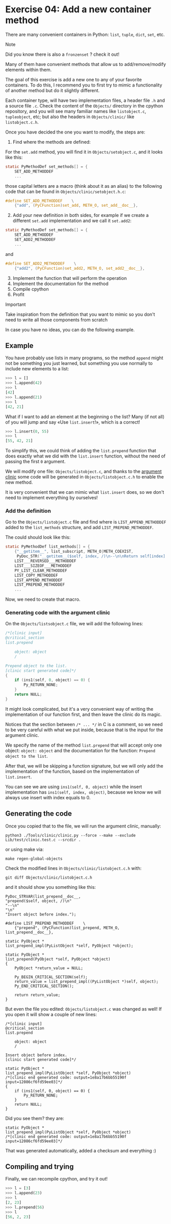 # Exercise 04: Add a new container method

There are many convenient containers in Python: `list`, `tuple`, `dict`, `set`,
etc.

> [!NOTE]
> Did you know there is also a `fronzenset` ? check it out!

Many of them have convenient methods that allow us to add/remove/modify
elements within them.

The goal of this exercise is add a new one to any of your favorite containers.
To do this, I recommend you to first try to mimic a functionality of another
method but do it slightly different.

Each container type, will have two implementation files,
a header file `.h` and a source file `.c`. Check the content of the `Objects/`
directory in the cpython repository, and you will see many familiar names like
`listobject.c`, `tupleobject`, etc; but also the headers in `Objects/clinic/`
like `listobject.c.h`.

Once you have decided the one you want to modify, the steps are:

1. Find where the methods are defined:

For the `set.add` method, you will find it in `Objects/setobject.c`,
and it looks like this:
```c
static PyMethodDef set_methods[] = {
    SET_ADD_METHODDEF
    ...
```
those capital letters are a macro (think about it as an alias) to the following
code that can be found in `Objects/clinic/setobject.h.c`:
```c
#define SET_ADD_METHODDEF    \
    {"add", (PyCFunction)set_add, METH_O, set_add__doc__},
```

2. Add your new definition in both sides, for example if we create a different
   `set.add` implementation and we call it `set.add2`:

```c
static PyMethodDef set_methods[] = {
    SET_ADD_METHODDEF
    SET_ADD2_METHODDEF
    ...
```
and
```c
#define SET_ADD2_METHODDEF    \
    {"add2", (PyCFunction)set_add2, METH_O, set_add2__doc__},
```

3. Implement the function that will perform the operation
4. Implement the documentation for the method
5. Compile cpython
6. Profit

> [!IMPORTANT]
> Take inspiration from the definition that you want to mimic so you don't need
> to write all those components from scratch

In case you have no ideas, you can do the following example.

## Example

You have probably use lists in many programs, so the method `append` might not
be something you just learned, but something you use normally to include
new elements to a list:
```py
>>> l = []
>>> l.append(42)
>>> l
[42]
>>> l.append(21)
>>> l
[42, 21]
```

What if I want to add an element at the beginning o the list?
Many (if not all) of you will jump and say «Use `list.insert`!»,
which is a correct!
```py
>>> l.insert(0, 55)
>>> l
[55, 42, 21]
```
To simplify this, we could think of adding the `list.prepend` function
that does exactly what we did with the `list.insert` function,
without the need of passing the first `0` argument.

We will modify one file: `Objects/listobject.c`, and thanks to the [argument
clinic](https://devguide.python.org/development-tools/clinic/) some code
will be generated in `Objects/listobject.c.h` to enable the new method.

It is very convenient that we can mimic what `list.insert` does,
so we don't need to implement everything by ourselves!

### Add the definition

Go to the `Objects/listobject.c` file and find where is `LIST_APPEND_METHODDEF`
added to the  `list_methods` structure, and add `LIST_PREPEND_METHODDEF`.

The could should look like this:
```c
static PyMethodDef list_methods[] = {
    {"__getitem__", list_subscript, METH_O|METH_COEXIST,
     PyDoc_STR("__getitem__($self, index, /)\n--\n\nReturn self[index].")},
    LIST___REVERSED___METHODDEF
    LIST___SIZEOF___METHODDEF
    PY_LIST_CLEAR_METHODDEF
    LIST_COPY_METHODDEF
    LIST_APPEND_METHODDEF
    LIST_PREPEND_METHODDEF
    ...
```

Now, we need to create that macro.

### Generating code with the argument clinic

On the `Objects/listsobject.c` file, we will add the following lines:

```c
/*[clinic input]
@critical_section
list.prepend

    object: object
    /

Prepend object to the list.
[clinic start generated code]*/
{
    if (ins1(self, 0, object) == 0) {
        Py_RETURN_NONE;
    }
    return NULL;
}
```

It might look complicated, but it's a very convenient way of writing
the implementation of our function first, and then leave the clinic
do its magic.

Notices that the section between `/* ... */` in C is a comment,
so we need to be very careful with what we put inside, because that is the
input for the argument clinic.

We specify the name of the method `list.prepend` that will accept only one
object: `object: object` and the documentation for the function: `Prepend
object to the list`.

After that, we will be skipping a function signature, but we will only add the
implementation of the function, based on the implementation of `list.insert`.

You can see we are using `ins1(self, 0, object)` while the insert
implementation has `ins1(self, index, object)`, because we know we will always
use insert with index equals to 0.

## Generating the code

Once you copied that to the file, we will run the argument clinic, manually:
```
python3 ./Tools/clinic/clinic.py --force --make --exclude Lib/test/clinic.test.c --srcdir .
```
or using make via:
```
make regen-global-objects
```

Check the modified lines in `Objects/clinic/listobject.c.h` with:
```
git diff Objects/clinic/listobject.c.h
```
and it should show you something like this:

```
PyDoc_STRVAR(list_prepend__doc__,
"prepend($self, object, /)\n"
"--\n"
"\n"
"Insert object before index.");

#define LIST_PREPEND_METHODDEF    \
    {"prepend", (PyCFunction)list_prepend, METH_O, list_prepend__doc__},

static PyObject *
list_prepend_impl(PyListObject *self, PyObject *object);

static PyObject *
list_prepend(PyObject *self, PyObject *object)
{
    PyObject *return_value = NULL;

    Py_BEGIN_CRITICAL_SECTION(self);
    return_value = list_prepend_impl((PyListObject *)self, object);
    Py_END_CRITICAL_SECTION();

    return return_value;
}
```
But even the file you edited: `Objects/listobject.c` was changed as well!
If you open it will show a couple of new lines:
```
/*[clinic input]
@critical_section
list.prepend

    object: object
    /

Insert object before index.
[clinic start generated code]*/

static PyObject *
list_prepend_impl(PyListObject *self, PyObject *object)
/*[clinic end generated code: output=1e8a17b6bb55190f input=12086cf6fd59ee03]*/
{
    if (ins1(self, 0, object) == 0) {
        Py_RETURN_NONE;
    }
    return NULL;
}
```

Did you see them? they are:
```
static PyObject *
list_prepend_impl(PyListObject *self, PyObject *object)
/*[clinic end generated code: output=1e8a17b6bb55190f input=12086cf6fd59ee03]*/
```

That was generated automatically, added a checksum and everything :)

## Compiling and trying

Finally, we can recompile cpython, and try it out!

```py
>>> l = [3]
>>> l.append(23)
>>> l
[2, 23]
>>> l.prepend(56)
>>> l
[56, 2, 23]
```
